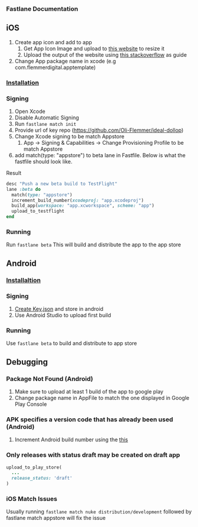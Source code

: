 ### Fastlane Documentation

## iOS

1. Create app icon and add to app
   1. Get App Icon Image and upload to [this website](https://resizeappicon.com/) to resize it
   2. Upload the output of the website using [this stackoverflow](https://stackoverflow.com/questions/28170520/ios-how-to-set-app-icon-and-launch-images) as guide
2. Change App package name in xcode (e.g com.flemmerdigital.apptemplate)

### [Installation](https://thecodingmachine.github.io/react-native-boilerplate/docs/BetaBuild/#setting-up)

### Signing

1. Open Xcode
2. Disable Automatic Signing
3. Run `fastlane match init`
4. Provide url of key repo (https://github.com/Oli-Flemmer/ideal-dollop)
5. Change Xcode signing to be match Appstore
   1. App -> Signing & Capabilities -> Change Provisioning Profile to be match Appstore
6. add match(type: "appstore") to beta lane in Fastfile. Below is what the fastfile should look like.

Result

```ruby
desc "Push a new beta build to TestFlight"
lane :beta do
  match(type: "appstore")
  increment_build_number(xcodeproj: "app.xcodeproj")
  build_app(workspace: "app.xcworkspace", scheme: "app")
  upload_to_testflight
end
```

### Running

Run `fastlane beta`
This will build and distribute the app to the app store

## Android

### [Installaltion](https://thecodingmachine.github.io/react-native-boilerplate/docs/BetaBuild/#setting-up-1)

### Signing

1. [Create Key.json](https://docs.fastlane.tools/getting-started/android/setup/#collect-your-google-credentials) and store in android
2. Use Android Studio to upload first build

### Running

Use `fastlane beta` to build and distribute to app store

## Debugging

### Package Not Found (Android)

1. Make sure to upload at least 1 build of the app to google play
2. Change package name in AppFile to match the one displayed in Google Play Console

### APK specifies a version code that has already been used (Android)

1. Increment Android build number using the [this](https://medium.com/@atul.dc/increment-build-number-using-fastlane-c12b4b886ea3)

### Only releases with status draft may be created on draft app

```ruby
upload_to_play_store(
  ...
  release_status: 'draft'
)

```

### iOS Match Issues

Usually running `fastlane match nuke distribution/development` followed by fastlane match appstore
will fix the issue
